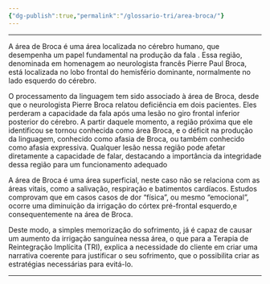 ```yaml
---
{"dg-publish":true,"permalink":"/glossario-tri/area-broca/"}
---
```


---

A área de Broca é uma área localizada no cérebro humano, que desempenha um papel fundamental na produção da fala . Essa região, denominada em homenagem ao neurologista francês Pierre Paul Broca, está localizada no lobo frontal do hemisfério dominante, normalmente no lado esquerdo do cérebro. 

O processamento da linguagem tem sido associado à área de Broca, desde que o neurologista Pierre Broca relatou deficiência em dois pacientes. Eles perderam a capacidade da fala após uma lesão no giro frontal inferior posterior do cérebro. A partir daquele momento, a região próxima que ele identificou se tornou conhecida como área Broca, e o déficit na produção da linguagem, conhecido como afasia de Broca, ou também conhecido como afasia expressiva. Qualquer lesão nessa região pode afetar diretamente a capacidade de falar, destacando a importância da integridade dessa região para um funcionamento adequado

A área de Broca é uma área superficial, neste caso não se relaciona com as áreas vitais, como a salivação, respiração e batimentos cardíacos. Estudos comprovam que em casos casos de dor “física”, ou mesmo “emocional”, ocorre uma diminuição da irrigação do córtex pré-frontal  esquerdo,e  consequentemente na área de Broca. 

Deste modo, a simples memorização do sofrimento, já é capaz de causar um aumento da irrigação sanguínea nessa área, o que para a Terapia de Reintegração Implícita (TRI), explica a necessidade do cliente em criar uma narrativa coerente para justificar o seu sofrimento, que o possibilita criar as estratégias necessárias para evitá-lo.

----



